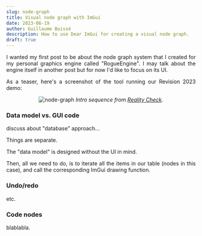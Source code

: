 ```yaml
---
slug: node-graph
title: Visual node graph with ImGui
date: 2023-06-19
author: Guillaume Boissé
description: How to use Dear ImGui for creating a visual node graph.
draft: true
---
```


<div style="text-align: justify">

I wanted my first post to be about the node graph system that I created for my personal graphics engine called "RogueEngine".
I may talk about the engine itself in another post but for now I'd like to focus on its UI. <!-- :grinning_face_with_big_eyes: -->

As a teaser, here's a screenshot of the tool running our Revision 2023 demo:

<div style="text-align: center;">

![node-graph](/node-graph.jpg)
*Intro sequence from [Reality Check](https://www.pouet.net/prod.php?which=94177).*

</div>

<!-- If you're interested in knowing how to achieve this using Dear ImGui, then keep reading :winking_face: -->

### Data model vs. GUI code

discuss about "database" approach...

Things are separate.

The "data model" is designed without the UI in mind.

Then, all we need to do, is to iterate all the items in our table (nodes in this case), and call the corresponding ImGui drawing function.

### Undo/redo

etc.

### Code nodes

blablabla.

